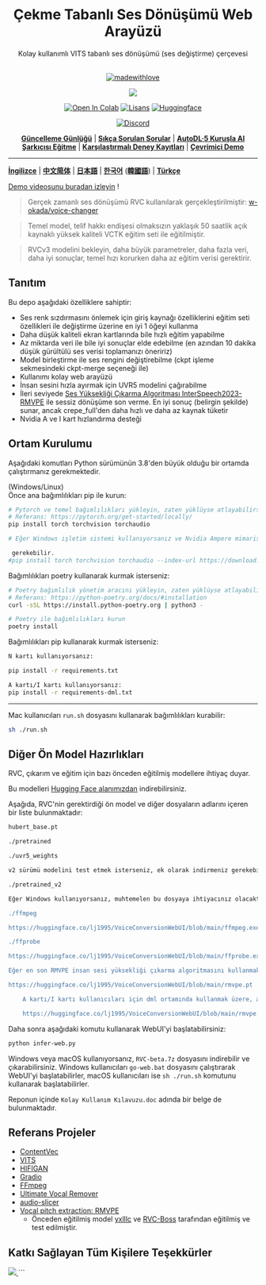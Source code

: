 


<div align="center">

<h1>Çekme Tabanlı Ses Dönüşümü Web Arayüzü</h1>
Kolay kullanımlı VITS tabanlı ses dönüşümü (ses değiştirme) çerçevesi<br><br>

[![madewithlove](https://img.shields.io/badge/made_with-%E2%9D%A4-red?style=for-the-badge&labelColor=orange
)](https://github.com/RVC-Project/Retrieval-based-Voice-Conversion-WebUI)

<img src="https://counter.seku.su/cmoe?name=rvc&theme=r34" /><br>

[![Open In Colab](https://img.shields.io/badge/Colab-F9AB00?style=for-the-badge&logo=googlecolab&color=525252)](https://colab.research.google.com/github/RVC-Project/Retrieval-based-Voice-Conversion-WebUI/blob/main/Retrieval_based_Voice_Conversion_WebUI.ipynb)
[![Lisans](https://img.shields.io/badge/LICENSE-MIT-green.svg?style=for-the-badge)](https://github.com/RVC-Project/Retrieval-based-Voice-Conversion-WebUI/blob/main/LICENSE)
[![Huggingface](https://img.shields.io/badge/🤗%20-Spaces-yellow.svg?style=for-the-badge)](https://huggingface.co/lj1995/VoiceConversionWebUI/tree/main/)

[![Discord](https://img.shields.io/badge/RVC%20Geliştiricileri-Discord-7289DA?style=for-the-badge&logo=discord&logoColor=white)](https://discord.gg/HcsmBBGyVk)

[**Güncelleme Günlüğü**](https://github.com/RVC-Project/Retrieval-based-Voice-Conversion-WebUI/blob/main/docs/Changelog_TR.md) | [**Sıkça Sorulan Sorular**](https://github.com/RVC-Project/Retrieval-based-Voice-Conversion-WebUI/wiki/S%C4%B1k%C3%A7a-Sorulan-Sorular) | [**AutoDL·5 Kuruşla AI Şarkıcısı Eğitme**](https://github.com/RVC-Project/Retrieval-based-Voice-Conversion-WebUI/wiki/Autodl%E2%80%A25-Kuru%C5%9Fla-AI-%C5%9Eark%C4%B1c%C4%B1s%C4%B1-E%C4%9Fitme) | [**Karşılaştırmalı Deney Kayıtları**](https://github.com/RVC-Project/Retrieval-based-Voice-Conversion-WebUI/wiki/Autodl%E2%80%A25-Kuru%C5%9Fla-AI-%C5%9Eark%C4%B1c%C4%B1s%C4%B1-E%C4%9Fitme) | [**Çevrimiçi Demo**](https://huggingface.co/spaces/Ricecake123/RVC-demo)

</div>

------

[**İngilizce**](./docs/README.en.md) | [**中文简体**](./README.md) | [**日本語**](./docs/README.ja.md) | [**한국어**](./docs/README.ko.md) ([**韓國語**](./docs/README.ko.han.md)) | [**Türkçe**](./docs/README.tr.md)

[Demo videosunu buradan izleyin](https://www.bilibili.com/video/BV1pm4y1z7Gm/) !

> Gerçek zamanlı ses dönüşümü RVC kullanılarak gerçekleştirilmiştir: [w-okada/voice-changer](https://github.com/w-okada/voice-changer)

> Temel model, telif hakkı endişesi olmaksızın yaklaşık 50 saatlik açık kaynaklı yüksek kaliteli VCTK eğitim seti ile eğitilmiştir. 

> RVCv3 modelini bekleyin, daha büyük parametreler, daha fazla veri, daha iyi sonuçlar, temel hızı korurken daha az eğitim verisi gerektirir.

## Tanıtım
Bu depo aşağıdaki özelliklere sahiptir:
+ Ses renk sızdırmasını önlemek için giriş kaynağı özelliklerini eğitim seti özellikleri ile değiştirme üzerine en iyi 1 öğeyi kullanma
+ Daha düşük kaliteli ekran kartlarında bile hızlı eğitim yapabilme
+ Az miktarda veri ile bile iyi sonuçlar elde edebilme (en azından 10 dakika düşük gürültülü ses verisi toplamanızı öneririz)
+ Model birleştirme ile ses rengini değiştirebilme (ckpt işleme sekmesindeki ckpt-merge seçeneği ile)
+ Kullanımı kolay web arayüzü
+ İnsan sesini hızla ayırmak için UVR5 modelini çağırabilme
+ İleri seviyede [Ses Yüksekliği Çıkarma Algoritması InterSpeech2023-RMVPE](#Referans-Projeler) ile sessiz dönüşüme son verme. En iyi sonuç (belirgin şekilde) sunar, ancak crepe_full'den daha hızlı ve daha az kaynak tüketir
+ Nvidia A ve I kart hızlandırma desteği

## Ortam Kurulumu
Aşağıdaki komutları Python sürümünün 3.8'den büyük olduğu bir ortamda çalıştırmanız gerekmektedir.  

(Windows/Linux)  
Önce ana bağımlılıkları pip ile kurun:
```bash
# Pytorch ve temel bağımlılıkları yükleyin, zaten yüklüyse atlayabilirsiniz
# Referans: https://pytorch.org/get-started/locally/
pip install torch torchvision torchaudio

# Eğer Windows işletim sistemi kullanıyorsanız ve Nvidia Ampere mimarisine (RTX30xx) sahipseniz, #21 numaralı işlemin deneyimine göre, pytorch'un doğru cuda sürümünü belirtmeniz

 gerekebilir.
#pip install torch torchvision torchaudio --index-url https://download.pytorch.org/whl/cu117
```

Bağımlılıkları poetry kullanarak kurmak isterseniz:
```bash
# Poetry bağımlılık yönetim aracını yükleyin, zaten yüklüyse atlayabilirsiniz
# Referans: https://python-poetry.org/docs/#installation
curl -sSL https://install.python-poetry.org | python3 -

# Poetry ile bağımlılıkları kurun
poetry install
```

Bağımlılıkları pip kullanarak kurmak isterseniz:
```bash
N kartı kullanıyorsanız:

pip install -r requirements.txt

A kartı/I kartı kullanıyorsanız:
pip install -r requirements-dml.txt

```

------
Mac kullanıcıları `run.sh` dosyasını kullanarak bağımlılıkları kurabilir:
```bash
sh ./run.sh
```

## Diğer Ön Model Hazırlıkları
RVC, çıkarım ve eğitim için bazı önceden eğitilmiş modellere ihtiyaç duyar.

Bu modelleri [Hugging Face alanımızdan](https://huggingface.co/lj1995/VoiceConversionWebUI/tree/main/) indirebilirsiniz.

Aşağıda, RVC'nin gerektirdiği ön model ve diğer dosyaların adlarını içeren bir liste bulunmaktadır:
```bash
hubert_base.pt

./pretrained 

./uvr5_weights

v2 sürümü modelini test etmek isterseniz, ek olarak indirmeniz gerekebilir

./pretrained_v2 

Eğer Windows kullanıyorsanız, muhtemelen bu dosyaya ihtiyacınız olacaktır. Ffmpeg ve ffprobe zaten kuruluysa bu adımı atlayabilirsiniz; Ubuntu/Debian kullanıcıları apt install ffmpeg komutunu kullanarak bu kütüphaneleri kurabilirler, Mac kullanıcıları ise brew install ffmpeg komutunu kullanarak kurabilirler (önceden Brew'ı kurmanız gerekebilir).

./ffmpeg

https://huggingface.co/lj1995/VoiceConversionWebUI/blob/main/ffmpeg.exe

./ffprobe

https://huggingface.co/lj1995/VoiceConversionWebUI/blob/main/ffprobe.exe

Eğer en son RMVPE insan sesi yüksekliği çıkarma algoritmasını kullanmak isterseniz, ses yüksekliği çıkarma modeli parametrelerini indirip RVC ana dizinine koymalısınız.

https://huggingface.co/lj1995/VoiceConversionWebUI/blob/main/rmvpe.pt

    A kartı/I kartı kullanıcıları için dml ortamında kullanmak üzere, aşağıdaki dosyayı indirin

    https://huggingface.co/lj1995/VoiceConversionWebUI/blob/main/rmvpe.onnx

```
Daha sonra aşağıdaki komutu kullanarak WebUI'yi başlatabilirsiniz:
```bash
python infer-web.py
```

Windows veya macOS kullanıyorsanız, `RVC-beta.7z` dosyasını indirebilir ve çıkarabilirsiniz. Windows kullanıcıları `go-web.bat` dosyasını çalıştırarak WebUI'yi başlatabilirler, macOS kullanıcıları ise `sh ./run.sh` komutunu kullanarak başlatabilirler.

Reponun içinde `Kolay Kullanım Kılavuzu.doc` adında bir belge de bulunmaktadır.

## Referans Projeler
+ [ContentVec](https://github.com/auspicious3000/contentvec/)
+ [VITS](https://github.com/jaywalnut310/vits)
+ [HIFIGAN](https://github.com/jik876/hifi-gan)
+ [Gradio](https://github.com/gradio-app/gradio)
+ [FFmpeg](https://github.com/FFmpeg/FFmpeg)
+ [Ultimate Vocal Remover](https://github.com/Anjok07/ultimatevocalremovergui)
+ [audio-slicer](https://github.com/openvpi/audio-slicer)
+ [Vocal pitch extraction: RMVPE](https://github.com/Dream-High/RMVPE)
  + Önceden eğitilmiş model [yxlllc](https://github.com/yxlllc/RMVPE) ve [RVC-Boss](https://github.com/RVC-Boss) tarafından eğitilmiş ve test edilmiştir.

## Katkı Sağlayan Tüm Kişilere Teşekkürler
<a href="https://github.com/RVC-Project/Retrieval-based-Voice-Conversion-WebUI/graphs/contributors" target="_blank">
  <img src="https://contrib.rocks/image?repo=RVC-Project/Retrieval-based-Voice-Conversion-WebUI" />
</a>
```
